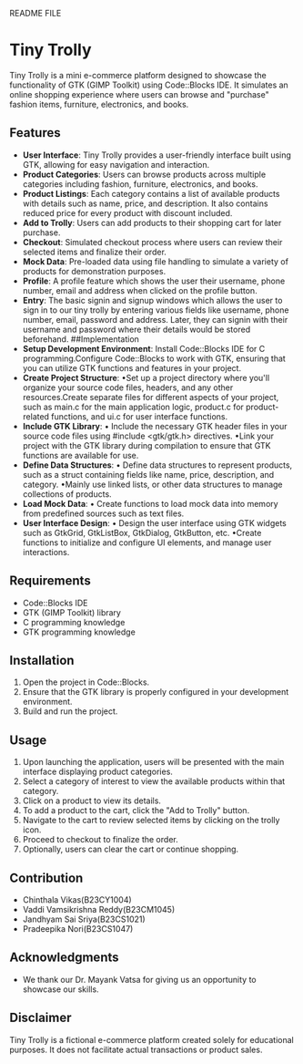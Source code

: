 README FILE
# Tiny Trolly
Tiny Trolly is a mini e-commerce platform designed to showcase the
functionality of GTK (GIMP Toolkit) using Code::Blocks IDE. It
simulates an online shopping experience where users can browse and
"purchase" fashion items, furniture, electronics, and books.
## Features
- **User Interface**: Tiny Trolly provides a user-friendly
interface built using GTK, allowing for easy navigation and
interaction.
- **Product Categories**: Users can browse products across
multiple categories including fashion, furniture, electronics, and
books.
- **Product Listings**: Each category contains a list of available
products with details such as name, price, and description. It
also contains reduced price for every product with discount
included.
- **Add to Trolly**: Users can add products to their shopping cart
for later purchase.
- **Checkout**: Simulated checkout process where users can review
their selected items and finalize their order.
- **Mock Data**: Pre-loaded data using file handling to simulate a
variety of products for demonstration purposes.
- **Profile**: A profile feature which shows the user their
username, phone number, email and address when clicked on the
profile button.
- **Entry**: The basic signin and signup windows which allows the
user to sign in to our tiny trolly by entering various fields
like username, phone number, email, password and address. Later,
they can signin with their username and password where their
details would be stored beforehand.
##Implementation
- **Setup Development Environment**:
Install Code::Blocks IDE for C programming.Configure Code::Blocks
to work with GTK, ensuring that you can utilize GTK functions and
features in your project.
- **Create Project Structure**:
•Set up a project directory where you'll organize your source code
files, headers, and any other resources.Create separate files for
different aspects of your project, such as main.c for the main
application logic, product.c for product-related functions, and
ui.c for user interface functions.
- **Include GTK Library**:
• Include the necessary GTK header files in your source code files
using #include <gtk/gtk.h> directives.
•Link your project with the GTK library during compilation to
ensure that GTK functions are available for use.
- **Define Data Structures**:
• Define data structures to represent products, such as a struct
containing fields like name, price, description, and category.
•Mainly use linked lists, or other data structures to manage
collections of products.
- **Load Mock Data**:
• Create functions to load mock data into memory from predefined
sources such as text files.
- **User Interface Design**:
• Design the user interface using GTK widgets such as GtkGrid,
GtkListBox, GtkDialog, GtkButton, etc.
•Create functions to initialize and configure UI elements, and
manage user interactions.
## Requirements
- Code::Blocks IDE
- GTK (GIMP Toolkit) library
- C programming knowledge
- GTK programming knowledge
## Installation
1. Open the project in Code::Blocks.
2. Ensure that the GTK library is properly configured in your
development environment.
3. Build and run the project.
## Usage
1. Upon launching the application, users will be presented with
the main interface displaying product categories.
2. Select a category of interest to view the available products
within that category.
3. Click on a product to view its details.
4. To add a product to the cart, click the "Add to Trolly" button.
5. Navigate to the cart to review selected items by clicking on
the trolly icon.
6. Proceed to checkout to finalize the order.
7. Optionally, users can clear the cart or continue shopping.
## Contribution
- Chinthala Vikas(B23CY1004)
- Vaddi Vamsikrishna Reddy(B23CM1045)
- Jandhyam Sai Sriya(B23CS1021)
- Pradeepika Nori(B23CS1047)
## Acknowledgments
- We thank our Dr. Mayank Vatsa for giving us an opportunity to
showcase our skills.
## Disclaimer
Tiny Trolly is a fictional e-commerce platform created solely for
educational purposes. It does not facilitate actual transactions
or product sales.
